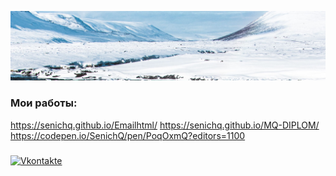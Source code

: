 ![Header](https://raw.githubusercontent.com/SenichQ/Senichq/main/vodopad_vid_sverhu_voda_198845_2560x1080.jpg)




### Мои работы:
https://senichq.github.io/Emailhtml/
https://senichq.github.io/MQ-DIPLOM/
https://codepen.io/SenichQ/pen/PoqOxmQ?editors=1100
###
[![Vkontakte](https://img.shields.io/badge/-Vkontakte-090909?style=for-the-badge&logo=Vk&logoColor=4F7DB3)](https://vk.com/arseniyps2)

